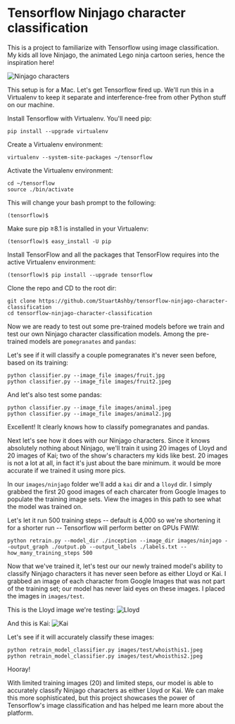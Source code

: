 # Tensorflow Ninjago character classification
This is a project to familiarize with Tensorflow using image classification. My kids all love Ninjago, the animated Lego ninja cartoon series, hence the inspiration here!

![Ninjago characters](https://www.sky.com/assets2/lego-ninjago-masters-of-spinjitzu-tile-bd99b78c.jpg)

This setup is for a Mac. Let's get Tensorflow fired up. We'll run this in a Virtualenv to keep it separate and interference-free from other Python stuff on our machine.

Install Tensorflow with Virtualenv. You'll need pip:
```
pip install --upgrade virtualenv
```

Create a Virtualenv environment:
```
virtualenv --system-site-packages ~/tensorflow
```

Activate the Virtualenv environment:
```
cd ~/tensorflow
source ./bin/activate
```

This will change your bash prompt to the following:
```
(tensorflow)$ 
```

Make sure pip ≥8.1 is installed in your Virtualenv:
```
(tensorflow)$ easy_install -U pip
```

Install TensorFlow and all the packages that TensorFlow requires into the active Virtualenv environment:
```
(tensorflow)$ pip install --upgrade tensorflow
```

Clone the repo and CD to the root dir:
```
git clone https://github.com/StuartAshby/tensorflow-ninjago-character-classification
cd tensorflow-ninjago-character-classification
```

Now we are ready to test out some pre-trained models before we train and test our own Ninjago character classification models. Among the pre-trained models are ```pomegranates``` and ```pandas```:

Let's see if it will classify a couple pomegranates it's never seen before, based on its training:
```
python classifier.py --image_file images/fruit.jpg
python classifier.py --image_file images/fruit2.jpeg
```

And let's also test some pandas:
```
python classifier.py --image_file images/animal.jpeg
python classifier.py --image_file images/animal2.jpg
```

Excellent! It clearly knows how to classify pomegranates and pandas.

Next let's see how it does with our Ninjago characters. Since it knows absolutely nothing about Ninjago, we'll train it using 20 images of Lloyd and 20 images of Kai; two of the show's characters my kids like best. 20 images is not a lot at all, in fact it's just about the bare minimum. it would be more accurate if we trained it using more pics. 

In our ```images/ninjago``` folder we'll add a ```kai``` dir and a ```lloyd``` dir. I simply grabbed the first 20 good images of each charcater from Google Images to populate the training image sets. View the images in this path to see what the model was trained on.

Let's let it run 500 training steps -- default is 4,000 so we're shortening it for a shorter run -- Tensorflow will perform better on GPUs FWIW:
```
python retrain.py --model_dir ./inception --image_dir images/ninjago --output_graph ./output.pb --output_labels ./labels.txt --how_many_training_steps 500
```

Now that we've trained it, let's test our our newly trained model's ability to classify Ninjago characters it has never seen before as either Lloyd or Kai. I grabbed an image of each character from Google Images that was not part of the training set; our model has never laid eyes on these images. I placed the images in ```images/test```.

This is the Lloyd image we're testing:
![Lloyd](https://85toys.com/1593-thickbox_default/lego-ninjago-lloyd-original-minifigure-njo226-from-set-70596.jpg)

And this is Kai:
![Kai](https://c.76.my/Malaysia/lego-ninjago-kai-sleeveless-minifigure-legoland-1504-06-Legoland@9.jpg)

Let's see if it will accurately classify these images:
```
python retrain_model_classifier.py images/test/whoisthis1.jpeg
python retrain_model_classifier.py images/test/whoisthis2.jpeg
```

Hooray! 

With limited training images (20) and limited steps, our model is able to accurately classify Ninjago characters as either Lloyd or Kai. We can make this more sophisticated, but this project showcases the power of Tensorflow's image classification and has helped me learn more about the platform.
